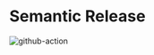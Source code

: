 # Semantic Release

![github-action](https://github.com/eddiewentw/semantic-release/workflows/Go/badge.svg)
